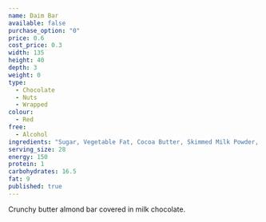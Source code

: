 ```yaml
---
name: Daim Bar
available: false
purchase_option: "0"
price: 0.6
cost_price: 0.3
width: 135
height: 40
depth: 3
weight: 0
type: 
  - Chocolate
  - Nuts
  - Wrapped
colour: 
  - Red
free: 
  - Alcohol
ingredients: "Sugar, Vegetable Fat, Cocoa Butter, Skimmed Milk Powder, Butter, Cocoa Mass, Milk Fat, Whey Powder, Almonds, Sweetened Condensed Skimmed Milk, Salt, Emulsifier (Soy Lecithin), Flavouring"
serving_size: 28
energy: 150
protein: 1
carbohydrates: 16.5
fat: 9
published: true
---
```

Crunchy butter almond bar covered in milk chocolate.